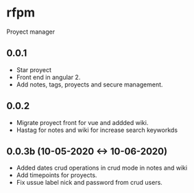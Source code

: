 # rfpm
Proyect manager

## 0.0.1
- Star proyect
- Front end in angular 2. 
- Add notes, tags, proyects and secure management.

## 0.0.2 
- Migrate proyect front for vue and addded wiki.
- Hastag for notes and wiki for increase search keyworkds

## 0.0.3b (10-05-2020 <-> 10-06-2020) 
- Added dates crud operations in crud mode in notes and wiki
- Add timepoints for proyects. 
- Fix ussue label nick and password from crud users.
